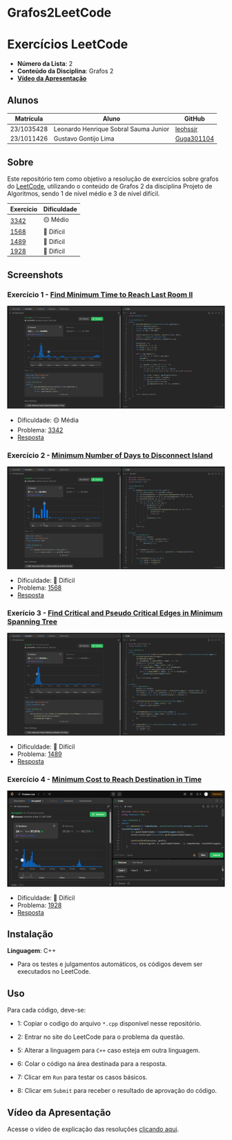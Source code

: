 # Grafos2LeetCode
# Exercícios LeetCode

- **Número da Lista**: 2 <br>
- **Conteúdo da Disciplina**: Grafos 2 <br>
- [**Vídeo da Apresentação**](https://youtu.be/EKrA-cqyv6Q) <br>

## Alunos
|Matrícula | Aluno |GitHub|
| -- | -- | -- |
| 23/1035428  | Leonardo Henrique Sobral Sauma Junior |[leohssjr](https://github.com/leohssjr)|
| 23/1011426  | Gustavo Gontijo Lima |[Guga301104](https://github.com/guga301104)|

## Sobre 
Este repositório tem como objetivo a resolução de exercícios sobre grafos do [LeetCode](https://leetcode.com/), utilizando o conteúdo de Grafos 2 da disciplina Projeto de Algoritmos, sendo 1 de nível médio e 3 de nível difícil.

|Exercício | Dificuldade |
| -- | -- |
|[3342](https://leetcode.com/problems/find-minimum-time-to-reach-last-room-ii/description/)|🟡 Médio|
|[1568](https://leetcode.com/problems/minimum-number-of-days-to-disconnect-island/description/)|🔴 Difícil|
|[1489](https://leetcode.com/problems/find-critical-and-pseudo-critical-edges-in-minimum-spanning-tree/description/)|🔴 Difícil|
|[1928](https://leetcode.com/problems/minimum-cost-to-reach-destination-in-time/)|🔴 Difícil|

## Screenshots

### Exercício 1 - [Find Minimum Time to Reach Last Room II](https://leetcode.com/problems/find-minimum-time-to-reach-last-room-ii/description/)

![](prints/3342.png)
- Dificuldade: 🟡 Média <br>
- Problema: [3342](https://leetcode.com/problems/find-minimum-time-to-reach-last-room-ii/description/) <br>
- [Resposta](questoes/leetCode_3342.cpp) <br>

### Exercício 2 - [Minimum Number of Days to Disconnect Island](https://leetcode.com/problems/minimum-number-of-days-to-disconnect-island/description/)

![](prints/1568.png)
- Dificuldade: 🔴 Difícil <br>
- Problema: [1568](https://leetcode.com/problems/minimum-number-of-days-to-disconnect-island/description/) <br>
- [Resposta](questoes/leetCode_1568.cpp) <br>

### Exerício 3 - [Find Critical and Pseudo Critical Edges in Minimum Spanning Tree](https://leetcode.com/problems/find-critical-and-pseudo-critical-edges-in-minimum-spanning-tree/description/)

![](prints/1489.png)
- Dificuldade: 🔴 Difícil <br>
- Problema: [1489](https://leetcode.com/problems/find-critical-and-pseudo-critical-edges-in-minimum-spanning-tree/description/) <br>
- [Resposta](questoes/leetCode_1489.cpp) <br>

### Exercício 4 - [Minimum Cost to Reach Destination in Time](https://leetcode.com/problems/minimum-cost-to-reach-destination-in-time/description/)

![](prints/1928.png)
- Dificuldade: 🔴 Difícil <br>
- Problema: [1928](https://leetcode.com/problems/minimum-cost-to-reach-destination-in-time/description/) <br>
- [Resposta](questoes/leetCode_1928.cpp) <br>

## Instalação 
**Linguagem**: C++
- Para os testes e julgamentos automáticos, os códigos devem ser executados no LeetCode.

## Uso 
Para cada código, deve-se:
- 1: Copiar o codigo do arquivo ```*.cpp``` disponível nesse repositório.
 
- 2: Entrar no site do LeetCode para o problema da questão.

- 5: Alterar a linguagem para ```C++``` caso esteja em outra linguagem.
 
- 6: Colar o código na área destinada para a resposta.
 
- 7: Clicar em ```Run``` para testar os casos básicos.

- 8: Clicar em ```Submit``` para receber o resultado de aprovação do código.
  
## Vídeo da Apresentação
Acesse o vídeo de explicação das resoluções [clicando aqui](https://youtu.be/EKrA-cqyv6Q).

